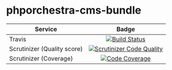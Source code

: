 phporchestra-cms-bundle
=======================


| Service       | Badge         |
| ------------- |:-------------:|
| Travis | [![Build Status](https://magnum.travis-ci.com/itkg/open-orchestra-user-bundle.svg?token=jFMwikTSYoZgNjR86FGs&branch=master)](https://magnum.travis-ci.com/itkg/open-orchestra-user-bundle) |
| Scrutinizer (Quality score) | [![Scrutinizer Code Quality](https://scrutinizer-ci.com/g/itkg/phporchestra-user-bundle/badges/quality-score.png?b=master&s=7e92984eb6d71468b4125106ac5f92a0c2b570c3)](https://scrutinizer-ci.com/g/itkg/phporchestra-user-bundle/?branch=master) |
| Scrutinizer (Coverage) | [![Code Coverage](https://scrutinizer-ci.com/g/itkg/phporchestra-user-bundle/badges/coverage.png?b=master&s=1a67ef888e4143f75a6f3d7f5b6902e97591b285)](https://scrutinizer-ci.com/g/itkg/phporchestra-user-bundle/?branch=master) |
